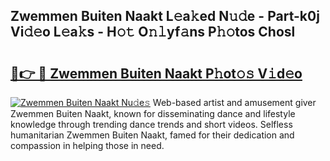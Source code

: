 ## Zwemmen Buiten Naakt L𝚎a𝚔ed N𝚞𝚍e - Part-k0j Vi𝚍𝚎o L𝚎a𝚔s - H𝚘𝚝 O𝚗𝚕yf𝚊ns P𝚑𝚘tos Chosl

# <h2><a href="http://kf236g8.oniu.top/?m=Zwemmen+Buiten+Naakt">🔗👉 🔴 Zwemmen Buiten Naakt P𝚑ot𝚘𝚜 V𝚒d𝚎o</a></h2>

[![Zwemmen Buiten Naakt Nu𝚍e𝚜](https://i.imgur.com/0qMVB7G.gif)](http://kf236g8.oniu.top/?m=Zwemmen+Buiten+Naakt)
Web-based artist and amusement giver Zwemmen Buiten Naakt, known for disseminating dance and lifestyle knowledge through trending dance trends and short videos. Selfless humanitarian Zwemmen Buiten Naakt, famed for their dedication and compassion in helping those in need.  
